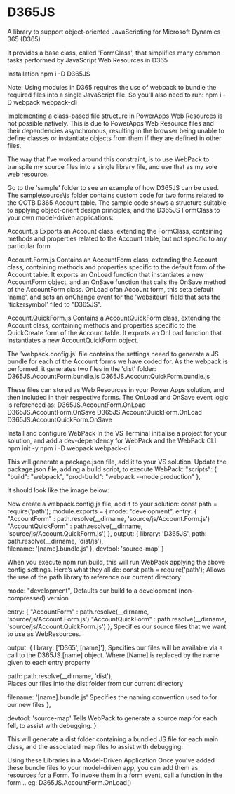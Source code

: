 # D365JS
A library to support object-oriented JavaScripting for Microsoft Dynamics 365 (D365)

It provides a base class, called 'FormClass', that simplifies many common tasks performed by JavaScript Web Resources in D365

Installation
npm i -D D365JS

Note: Using modules in D365 requires the use of webpack to bundle the required files into a single JavaScript file. So you'll also need to run: npm i -D webpack webpack-cli

Implementing a class-based file structure in PowerApps Web Resources is not possible natively. This is due to PowerApps Web Resource files and their dependencies asynchronous, resulting in the browser being unable to define classes or instantiate objects from them if they are defined in other files.

The way that I’ve worked around this constraint, is to use WebPack to transpile my source files into a single library file, and use that as my sole web resource.

Go to the 'sample' folder to see an example of how D365JS can be used. The sample\source\js folder contains custom code for two forms related to the OOTB D365 Account table.
The sample code shows a structure suitable to applying object-orient design principles, and the D365JS FormClass to your own model-driven applications:

Account.js
Exports an Account class, extending the FormClass, containing methods and properties related to the Account table, but not specific to any particular form.

Account.Form.js
Contains an AccountForm class, extending the Account class, containing methods and properties specific to the default form of the Account table. 
It exports an OnLoad function that instantiates a new AccountForm object, and an OnSave function that calls the OnSave method of the AccountForm class.
OnLoad ofan Account form, this seta default 'name', and sets an onChange event for the 'websiteurl' field that sets the 'tickersymbol' filed to "D365JS".

Account.QuickForm.js
Contains a AccountQuickForm class, extending the Account class, containing methods and properties specific to the QuickCreate form of the Account table. 
It exports an OnLoad function that instantiates a new AccountQuickForm object.

The 'webpack.config.js' file contains the settings neeed to generate a JS bundle for each of the Account forms we have coded for. As the webpack is performed, it generates two files in the 'dist' folder:
D365JS.AccountForm.bundle.js
D365JS.AccountQuickForm.bundle.js

These files can stored as Web Resources in your Power Apps solution, and then included in their respective forms. The OnLoad and OnSave event logic is referenced as:
D365JS.AccountForm.OnLoad
D365JS.AccountForm.OnSave
D365JS.AccountQuickForm.OnLoad
D365JS.AccountQuickForm.OnSave



Install and configure WebPack
In the VS Terminal initialise a project for your solution, and add a dev-dependency for WebPack and the WebPack CLI:
npm init -y
npm i -D webpack webpack-cli

This will generate a package.json file, add it to your VS solution.
Update the package.json file, adding a build script, to execute WebPack:
  "scripts": {
    "build": "webpack",
    "prod-build": "webpack --mode production"
  },

It should look like the image below:

 
Now create a webpack.config.js file, add it to your solution:
const path = require('path');
module.exports = {
  mode: "development",
  entry: {
      "AccountForm" : path.resolve(__dirname, 'source/js/Account.Form.js')
      "AccountQuickForm" : path.resolve(__dirname, 'source/js/Account.QuickForm.js')
  },
  output: {
    library: 'D365JS',
    path: path.resolve(__dirname, 'dist/js'),  
    filename: '[name].bundle.js'
  },
  devtool: 'source-map'
}


When you execute npm run build, this will run WebPack applying the above config settings. Here’s what they all do:
const path = require('path');
Allows the use of the path library to reference our current directory


mode: "development",
Defaults our build to a development (non-compressed) version


entry: {
    "AccountForm" : path.resolve(__dirname, 'source/js/Account.Form.js')
    "AccountQuickForm" : path.resolve(__dirname, 'source/js/Account.QuickForm.js')
},
Specifies our source files that we want to use as WebResources.


output: {
  library: ['D365','[name]'],
    Specifies our files will be available via a call to the D365JS.[name] object. Where [Name] is replaced by the name given to each entry property


  path: path.resolve(__dirname, 'dist'),  
   Places our files into the dist folder from our current directory


  filename: '[name].bundle.js'
    Specifies the naming convention used to for our new files
},


  devtool: 'source-map'
   Tells WebPack to generate a source map for each fell, to assist with debugging.
}

 This will generate a dist folder containing a bundled JS file for each main class, and the associated map files to assist with debugging:


Using these Libraries in a Model-Driven Application
Once you’ve added these bundle files to your model-driven app, you can add them as resources for a Form. To invoke them in a form event, call a function in the form <library>.<entry name>.<exported function name> eg:
D365JS.AccountForm.OnLoad()

